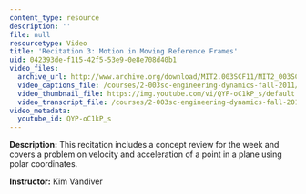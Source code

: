 ```yaml
---
content_type: resource
description: ''
file: null
resourcetype: Video
title: 'Recitation 3: Motion in Moving Reference Frames'
uid: 042393de-f115-42f5-53e9-0e8e708d40b1
video_files:
  archive_url: http://www.archive.org/download/MIT2.003SCF11/MIT2_003SCF11_rec03_300k.mp4
  video_captions_file: /courses/2-003sc-engineering-dynamics-fall-2011/064e89558f3b5ffa910bbffecda1f08b_QYP-oC1kP_s.vtt
  video_thumbnail_file: https://img.youtube.com/vi/QYP-oC1kP_s/default.jpg
  video_transcript_file: /courses/2-003sc-engineering-dynamics-fall-2011/d8da912826a503ffb84be82d8d9a0867_QYP-oC1kP_s.pdf
video_metadata:
  youtube_id: QYP-oC1kP_s
---
```


**Description:** This recitation includes a concept review for the week and covers a problem on velocity and acceleration of a point in a plane using polar coordinates.

**Instructor:** Kim Vandiver